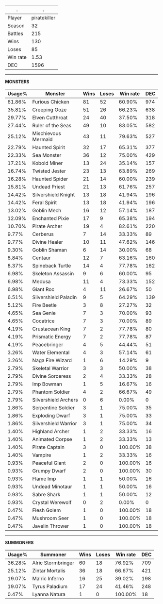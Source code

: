 .|.
|-|-
Player|piratekiller
Season|32
Battles|215
Wins|130
Loses|85
Win rate|1.53
DEC|1596

---
**MONSTERS**

Usage%|Monster|Wins|Loses|Win rate|DEC|
-|-|-|-|-|-|
61.86%|Furious Chicken|81|52|60.90%|974|
35.81%|Creeping Ooze|51|26|66.23%|638|
29.77%|Elven Cutthroat|24|40|37.50%|318|
27.44%|Ruler of the Seas|49|10|83.05%|582|
25.12%|Mischievous Mermaid|43|11|79.63%|527|
22.79%|Haunted Spirit|32|17|65.31%|377|
22.33%|Sea Monster|36|12|75.00%|429|
17.21%|Kobold Miner|13|24|35.14%|157|
16.74%|Twisted Jester|23|13|63.89%|269|
16.28%|Haunted Spider|21|14|60.00%|239|
15.81%|Undead Priest|21|13|61.76%|257|
14.42%|Silvershield Knight|13|18|41.94%|196|
14.42%|Feral Spirit|13|18|41.94%|196|
13.02%|Goblin Mech|16|12|57.14%|187|
12.09%|Enchanted Pixie|17|9|65.38%|194|
10.70%|Pirate Archer|19|4|82.61%|220|
9.77%|Cerberus|7|14|33.33%|89|
9.77%|Divine Healer|10|11|47.62%|146|
9.30%|Goblin Shaman|6|14|30.00%|68|
8.84%|Centaur|12|7|63.16%|160|
8.37%|Spineback Turtle|14|4|77.78%|162|
6.98%|Skeleton Assassin|9|6|60.00%|95|
6.98%|Medusa|11|4|73.33%|152|
6.98%|Giant Roc|4|11|26.67%|50|
6.51%|Silvershield Paladin|9|5|64.29%|139|
5.12%|Fire Beetle|3|8|27.27%|32|
4.65%|Sea Genie|7|3|70.00%|93|
4.65%|Cocatrice|7|3|70.00%|89|
4.19%|Crustacean King|7|2|77.78%|80|
4.19%|Prismatic Energy|7|2|77.78%|87|
4.19%|Peacebringer|4|5|44.44%|51|
3.26%|Water Elemental|4|3|57.14%|61|
3.26%|Naga Fire Wizard|1|6|14.29%|9|
2.79%|Skeletal Warrior|3|3|50.00%|38|
2.79%|Divine Sorceress|2|4|33.33%|28|
2.79%|Imp Bowman|1|5|16.67%|16|
2.79%|Phantom Soldier|4|2|66.67%|49|
2.79%|Silvershield Archers|0|6|0.00%|0|
1.86%|Serpentine Soldier|3|1|75.00%|35|
1.86%|Exploding Dwarf|3|1|75.00%|33|
1.86%|Silvershield Warrior|3|1|75.00%|34|
1.40%|Highland Archer|1|2|33.33%|16|
1.40%|Animated Corpse|1|2|33.33%|13|
1.40%|Pirate Captain|3|0|100.00%|38|
1.40%|Vampire|1|2|33.33%|16|
0.93%|Peaceful Giant|2|0|100.00%|16|
0.93%|Grumpy Dwarf|2|0|100.00%|30|
0.93%|Flame Imp|1|1|50.00%|16|
0.93%|Undead Minotaur|1|1|50.00%|16|
0.93%|Sabre Shark|1|1|50.00%|12|
0.93%|Crystal Werewolf|0|2|0.00%|0|
0.47%|Flesh Golem|1|0|100.00%|18|
0.47%|Mushroom Seer|1|0|100.00%|18|
0.47%|Javelin Thrower|1|0|100.00%|18|

---
**SUMMONERS**

Usage%|Summoner|Wins|Loses|Win rate|DEC|
-|-|-|-|-|-|
36.28%|Alric Stormbringer|60|18|76.92%|709|
25.12%|Zintar Mortalis|36|18|66.67%|421|
19.07%|Malric Inferno|16|25|39.02%|198|
19.07%|Tyrus Paladium|17|24|41.46%|248|
0.47%|Lyanna Natura|1|0|100.00%|18|
